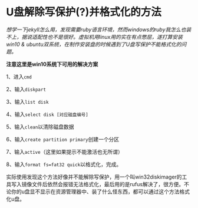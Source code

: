 # U盘解除写保护(?)并格式化的方法

*想学一下jekyll怎么用，发现需要ruby语言环境，然而windows的ruby我怎么也装不上，据说适配性也不是很好。虚拟机用linux用的实在有点憋屈，遂打算安装win10 & ubuntu双系统，在制作安装盘的时候遇到了U盘写保护不能格式化的问题。*

**注意这里是win10系统下可用的解决方案**

1、进入`cmd`

2、输入`diskpart`

3、输入`list disk`

4、输入`select disk [对应磁盘编号]`

5、输入`clean`以清除磁盘数据

6、输入`create partition primary`创建一个分区

7、输入`active`（这里如果提示不能激活也无所谓）

8、输入`format fs=fat32 quick`以格式化，完成。

实际使用发现这个方法好像并不能解除写保护，用一个叫win32diskimager的工具写入镜像文件后依然会报错无法格式化，最后用的是rufus解决了，很方便。不论你的u盘显不显示在资源管理器中、装了什么怪东西，都可以通过这个方法格式化u盘。
